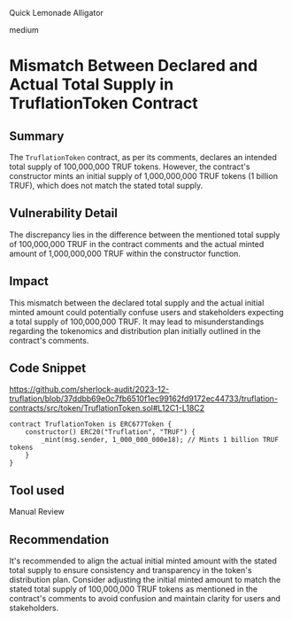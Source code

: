 Quick Lemonade Alligator

medium

# Mismatch Between Declared and Actual Total Supply in TruflationToken Contract

## Summary
The `TruflationToken` contract, as per its comments, declares an intended total supply of 100,000,000 TRUF tokens. However, the contract's constructor mints an initial supply of 1,000,000,000 TRUF tokens (1 billion TRUF), which does not match the stated total supply.

## Vulnerability Detail
The discrepancy lies in the difference between the mentioned total supply of 100,000,000 TRUF in the contract comments and the actual minted amount of 1,000,000,000 TRUF within the constructor function.

## Impact
This mismatch between the declared total supply and the actual initial minted amount could potentially confuse users and stakeholders expecting a total supply of 100,000,000 TRUF. It may lead to misunderstandings regarding the tokenomics and distribution plan initially outlined in the contract's comments.

## Code Snippet
https://github.com/sherlock-audit/2023-12-truflation/blob/37ddbb69e0c7fb6510f1ec99162fd9172ec44733/truflation-contracts/src/token/TruflationToken.sol#L12C1-L18C2
```solidity
contract TruflationToken is ERC677Token {
    constructor() ERC20("Truflation", "TRUF") {
        _mint(msg.sender, 1_000_000_000e18); // Mints 1 billion TRUF tokens
    }
}
```
## Tool used

Manual Review

## Recommendation
It's recommended to align the actual initial minted amount with the stated total supply to ensure consistency and transparency in the token's distribution plan. Consider adjusting the initial minted amount to match the stated total supply of 100,000,000 TRUF tokens as mentioned in the contract's comments to avoid confusion and maintain clarity for users and stakeholders.